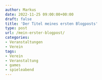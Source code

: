 ```yaml
---
author: Markus
date: 2022-11-25 09:00:00+00:00
draft: false
title: 'Der Titel meines ersten Blogposts'
type: post
url: /mein-erster-blogpost/
categories:
- Veranstaltungen
- Verein
tags:
- Verein
- Veranstaltung
- games
- spieleabend
---
```

